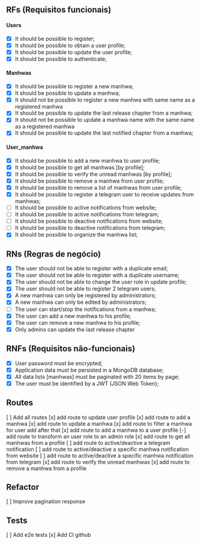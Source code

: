## RFs (Requisitos funcionais)
#### Users
- [x] It should be possible to register;
- [x] It should be possible to obtain a user profile;
- [x] It should be possible to update the user profile;
- [x] It should be possible to authenticate;

#### Manhwas
- [x] It should be possible to register a new manhwa;
- [x] It should be possible to update a manhwa;
- [x] It should not be possible to register a new manhwa with same name as a registered manhwa
- [x] It should be possible to update the last release chapter from a manhwa;
- [x] It should not be possible to update a manhwa name with the same name as a registered manhwa
- [x] It should be possible to update the last notified chapter from a manhwa;

#### User_manhwa
- [x] It should be possible to add a new manhwa to user profile;
- [x] It should be possible to get all manhwas [by profile];
- [x] It should be possible to verify the unread manhwas [by profile];
- [x] It should be possible to remove a manhwa from user profile;
- [x] It should be possible to remove a list of manhwas from user profile;
- [x] It should be possible to register a telegram user to receive updates from manhwas;
- [ ] It should be possible to active notifications from website;
- [ ] It should be possible to active notifications from telegram;
- [ ] It should be possible to deactive notifications from website;
- [ ] It should be possible to deactive notifications from telegram;
- [x] It should be possible to organize the manhwa list;

## RNs (Regras de negócio)
- [x] The user should not be able to register with a duplicate email;
- [x] The user should not be able to register with a duplicate username;
- [x] The user should not be able to change the user role in update profile;
- [x] The user should not be able to register 2 telegram users;
- [x] A new manhwa can only be registered by administrators;
- [x] A new manhwa can only be edited by administrators;
- [ ] The user can start/stop the notifications from a manhwa;
- [x] The user can add a new manhwa to his profile;
- [x] The user can remove a new manhwa to his profile;
- [x] Only admins can update the last release chapter

## RNFs (Requisitos não-funcionais)
- [x] User password must be encrypted;
- [x] Application data must be persisted in a MongoDB database;
- [x] All data lists [manhwas] must be paginated with 20 items by page;
- [x] The user must be identified by a JWT (JSON Web Token);

## Routes
[ ] Add all routes
[x] add route to update user profile
[x] add route to add a manhwa
[x] add route to update a manhwa
[x] add route to filter a manhwa for user add after that
[x] add route to add a manhwa to a user profile
[-] add route to transform an user role to an admin role
[x] add route to get all manhwas from a profile
[ ] add route to active/deactive a telegram notification
[ ] add route to active/deactive a specific manhwa notification from website
[ ] add route to active/deactive a specific manhwa notification from telegram
[x] add route to verify the unread manhwas
[x] add route to remove a manhwa from a profile

## Refactor
[ ] Improve pagination response

## Tests
[ ] Add e2e tests
[x] Add CI github